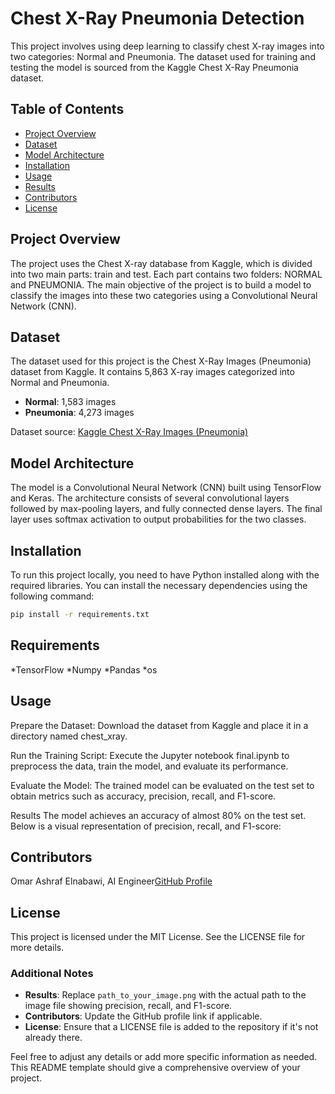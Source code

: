 # Chest X-Ray Pneumonia Detection

This project involves using deep learning to classify chest X-ray images into two categories: Normal and Pneumonia. The dataset used for training and testing the model is sourced from the Kaggle Chest X-Ray Pneumonia dataset.

## Table of Contents
- [Project Overview](#project-overview)
- [Dataset](#dataset)
- [Model Architecture](#model-architecture)
- [Installation](#installation)
- [Usage](#usage)
- [Results](#results)
- [Contributors](#contributors)
- [License](#license)

## Project Overview
The project uses the Chest X-ray database from Kaggle, which is divided into two main parts: train and test. Each part contains two folders: NORMAL and PNEUMONIA. The main objective of the project is to build a model to classify the images into these two categories using a Convolutional Neural Network (CNN).

## Dataset
The dataset used for this project is the Chest X-Ray Images (Pneumonia) dataset from Kaggle. It contains 5,863 X-ray images categorized into Normal and Pneumonia.

- **Normal**: 1,583 images
- **Pneumonia**: 4,273 images

Dataset source: [Kaggle Chest X-Ray Images (Pneumonia)](https://www.kaggle.com/datasets/paultimothymooney/chest-xray-pneumonia/data)

## Model Architecture
The model is a Convolutional Neural Network (CNN) built using TensorFlow and Keras. The architecture consists of several convolutional layers followed by max-pooling layers, and fully connected dense layers. The final layer uses softmax activation to output probabilities for the two classes.

## Installation
To run this project locally, you need to have Python installed along with the required libraries. You can install the necessary dependencies using the following command:

```bash
pip install -r requirements.txt
```

## Requirements
*TensorFlow
*Numpy
*Pandas
*os
## Usage
Prepare the Dataset:
Download the dataset from Kaggle and place it in a directory named chest_xray.

Run the Training Script:
Execute the Jupyter notebook final.ipynb to preprocess the data, train the model, and evaluate its performance.

Evaluate the Model:
The trained model can be evaluated on the test set to obtain metrics such as accuracy, precision, recall, and F1-score.

Results
The model achieves an accuracy of almost 80% on the test set. Below is a visual representation of precision, recall, and F1-score:


## Contributors
Omar Ashraf Elnabawi, AI Engineer[GitHub Profile](https://github.com/omarelnabawi)
## License
This project is licensed under the MIT License. See the LICENSE file for more details.


### Additional Notes
- **Results**: Replace `path_to_your_image.png` with the actual path to the image file showing precision, recall, and F1-score.
- **Contributors**: Update the GitHub profile link if applicable.
- **License**: Ensure that a LICENSE file is added to the repository if it's not already there.

Feel free to adjust any details or add more specific information as needed. This README template should give a comprehensive overview of your project.
